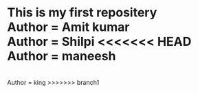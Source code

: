 This is my first repositery
<br>
Author = Amit kumar
<br>
Author = Shilpi 
<<<<<<< HEAD
<br>
Author = maneesh
=======

<br> 
Author = king
>>>>>>> branch1
